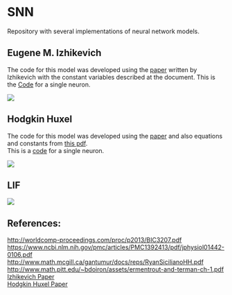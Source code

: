 # SNN
Repository with several implementations of neural network models. 


## Eugene M. Izhikevich 
The code for this model was developed using the [paper](https://www.izhikevich.org/publications/spikes.pdf) written by Izhikevich with the constant variables described at the document. This is the [Code](Neurons/Izhikevich.py) for a single neuron. 
 
![](https://i.imgur.com/GiMAf9q.png) 


## Hodgkin Huxel 

The code for this model was developed using the [paper](https://www.ncbi.nlm.nih.gov/pmc/articles/PMC1392413/pdf/jphysiol01442-0106.pdf) and also equations and constants from [this pdf](http://www.math.pitt.edu/~bdoiron/assets/ermentrout-and-terman-ch-1.pdf).  
This is a [code](Neurons/HH.py) for a single neuron.  

![](https://i.imgur.com/aKTBhCI.png)

## LIF

![](https://i.imgur.com/vh4uGSQ.png)

## References: 

http://worldcomp-proceedings.com/proc/p2013/BIC3207.pdf  
https://www.ncbi.nlm.nih.gov/pmc/articles/PMC1392413/pdf/jphysiol01442-0106.pdf  
http://www.math.mcgill.ca/gantumur/docs/reps/RyanSicilianoHH.pdf    
http://www.math.pitt.edu/~bdoiron/assets/ermentrout-and-terman-ch-1.pdf  
[Izhikevich Paper](https://www.izhikevich.org/publications/spikes.pdf)  
[Hodgkin Huxel Paper](https://www.ncbi.nlm.nih.gov/pmc/articles/PMC1392413/pdf/jphysiol01442-0106.pdf)   
